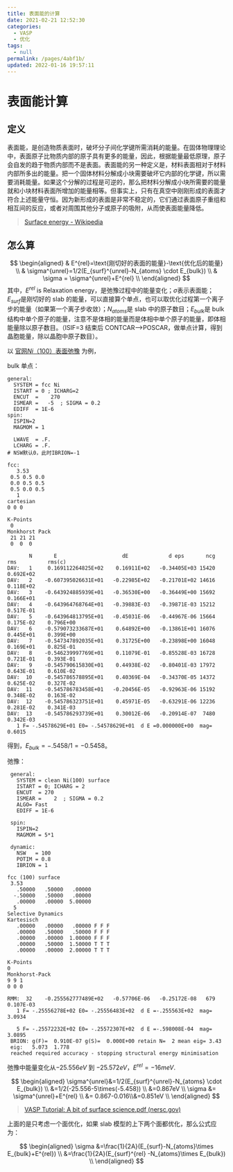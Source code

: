 ```yaml
---
title: 表面能的计算
date: 2021-02-21 12:52:30
categories:
  - VASP
  - 优化
tags:
  - null
permalink: /pages/4abf1b/
updated: 2022-01-16 19:57:11
---
```


# 表面能计算

## 定义

表面能，是创造物质表面时，破坏分子间化学键所需消耗的能量。在固体物理理论中，表面原子比物质内部的原子具有更多的能量，因此，根据能量最低原理，原子会自发的趋于物质内部而不是表面。表面能的另一种定义是，材料表面相对于材料内部所多出的能量。把一个固体材料分解成小块需要破坏它内部的化学键，所以需要消耗能量。如果这个分解的过程是可逆的，那么把材料分解成小块所需要的能量就和小块材料表面所增加的能量相等。但事实上，只有在真空中刚刚形成的表面才符合上述能量守恒。因为新形成的表面是非常不稳定的，它们通过表面原子重组和相互间的反应，或者对周围其他分子或原子的吸附，从而使表面能量降低。

> [Surface energy - Wikipedia](https://en.wikipedia.org/wiki/Surface_energy)

## 怎么算

$$
\begin{aligned}
& E^{rel}=\text{刚切好的表面的能量}-\text{优化后的能量} \\
& \sigma^{unrel}=1/2(E_{surf}^{unrel}-N_{atoms} \cdot E_{bulk}) \\
& \sigma = \sigma^{unrel}+E^{rel} \\
\end{aligned}
$$
其中，$E^{rel}$  is Relaxation energy，是弛豫过程中的能量变化；$\sigma$表示表面能；$E_{surf}$是刚切好的 slab 的能量，可以直接算个单点，也可以取优化过程第一个离子步的能量（如果第一个离子步收敛）；$N_{atoms}$是 slab 中的原子数目；$E_{bulk}$是 bulk 结构中单个原子的能量，注意不是体相的能量而是体相中单个原子的能量，即体相能量除以原子数目。（ISIF=3 结束后 CONTCAR-->POSCAR，做单点计算，得到晶胞能量，除以晶胞中原子数目）。

以 [官网$Ni（100）$表面弛豫](http://cms.mpi.univie.ac.at/wiki/index.php/Ni_100_surface_relaxation) 为例，

bulk 单点：

<code-group>

<code-block title="INCAR">

```
general:
  SYSTEM = fcc Ni
  ISTART = 0 ; ICHARG=2
  ENCUT  =    270
  ISMEAR =   -5  ; SIGMA = 0.2
  EDIFF  = 1E-6
spin:
  ISPIN=2
  MAGMOM = 1

  LWAVE  = .F.
  LCHARG = .F.
# NSW默认0，此时IBRION=-1
```

</code-block>

<code-block title="POSCAR">

```
fcc:
   3.53
 0.5 0.5 0.0
 0.0 0.5 0.5
 0.5 0.0 0.5
   1
cartesian
0 0 0
```

</code-block>

<code-block title="KPOINTS">

```
K-Points
 0
Monkhorst Pack
 21 21 21
 0  0  0
```

</code-block>

<code-block title="stdout" active>

```
       N       E                     dE             d eps       ncg     rms          rms(c)
DAV:   1     0.169112264825E+02    0.16911E+02   -0.34405E+03 15420   0.692E+02
DAV:   2    -0.607395026631E+01   -0.22985E+02   -0.21701E+02 14616   0.118E+02
DAV:   3    -0.643924885939E+01   -0.36530E+00   -0.36449E+00 15692   0.166E+01
DAV:   4    -0.643964768764E+01   -0.39883E-03   -0.39871E-03 15212   0.517E-01
DAV:   5    -0.643964813795E+01   -0.45031E-06   -0.44967E-06 15664   0.175E-02    0.796E+00
DAV:   6    -0.579073233687E+01    0.64892E+00   -0.13861E+01 16076   0.445E+01    0.399E+00
DAV:   7    -0.547347892035E+01    0.31725E+00   -0.23898E+00 16048   0.169E+01    0.825E-01
DAV:   8    -0.546239997769E+01    0.11079E-01   -0.85528E-03 16728   0.721E-01    0.393E-01
DAV:   9    -0.545790615830E+01    0.44938E-02   -0.80401E-03 17972   0.643E-01    0.610E-02
DAV:  10    -0.545786578895E+01    0.40369E-04   -0.34370E-05 14372   0.625E-02    0.327E-02
DAV:  11    -0.545786783458E+01   -0.20456E-05   -0.92963E-06 15192   0.348E-02    0.163E-02
DAV:  12    -0.545786323751E+01    0.45971E-05   -0.63291E-06 12236   0.281E-02    0.341E-03
DAV:  13    -0.545786293739E+01    0.30012E-06   -0.20914E-07  7480   0.342E-03
   1 F= -.54578629E+01 E0= -.54578629E+01  d E =0.000000E+00  mag=     0.6015
```

</code-block>

</code-group>

得到，$E_{bulk}=-.5458/1=-0.5458$。

弛豫：

<code-group>

<code-block title="INCAR">

```
 general:
   SYSTEM = clean Ni(100) surface
   ISTART = 0; ICHARG = 2
   ENCUT  = 270 
   ISMEAR =    2  ; SIGMA = 0.2
   ALGO= Fast
   EDIFF = 1E-6

 spin:
   ISPIN=2
   MAGMOM = 5*1

 dynamic:
   NSW   = 100
   POTIM = 0.8
   IBRION = 1
```

</code-block>

<code-block title="POSCAR">

```
fcc (100) surface
 3.53
   .50000   .50000   .00000
  -.50000   .50000   .00000
   .00000   .00000  5.00000
  5
Selective Dynamics
Kartesisch
   .00000   .00000   .00000 F F F
   .00000   .50000   .50000 F F F
   .00000   .00000  1.00000 F F F
   .00000   .50000  1.50000 T T T
   .00000   .00000  2.00000 T T T
```

</code-block>

<code-block title="KPOINTS">

```
K-Points
0
Monkhorst-Pack
9 9 1
0 0 0
```

</code-block>

<code-block title="stdout" active>

```
RMM:  32    -0.255562777489E+02   -0.57706E-06   -0.25172E-08   679   0.107E-03
   1 F= -.25556278E+02 E0= -.25556483E+02  d E =-.255563E+02  mag=     3.0934

   5 F= -.25572232E+02 E0= -.25572307E+02  d E =-.598008E-04  mag=     3.0895
 BRION: g(F)=  0.910E-07 g(S)=  0.000E+00 retain N=  2 mean eig= 3.43
 eig:   5.073  1.778
 reached required accuracy - stopping structural energy minimisation
```

</code-block>

</code-group>

弛豫中能量变化从$-25.556 eV$ 到 $-25.572 eV$，$E^{rel}=-16meV$.

$$
\begin{aligned}
\sigma^{unrel}&=1/2(E_{surf}^{unrel}-N_{atoms} \cdot E_{bulk}) \\
              &=1/2(-25.556-5\times(-5.458)) \\
              &=0.867eV \\
\sigma &= \sigma^{unrel}+E^{rel} \\
       &= 0.867-0.016\\&=0.851eV \\
\end{aligned}
$$

> [VASP Tutorial: A bit of surface science.pdf  (nersc.gov)](https://www.nersc.gov/assets/Uploads/VASP-tutorial-SurfaceScience.pdf)

上面的是只考虑一个面优化，如果 slab 模型的上下两个面都优化，那么公式应为：

$$
\begin{aligned}
\sigma &=\frac{1}{2A}(E_{surf}-N_{atoms}\times E_{bulk}+E^{rel}) \\
       &=\frac{1}{2A}(E_{surf}^{rel} -N_{atoms}\times E_{bulk}) \\
\end{aligned}
$$
